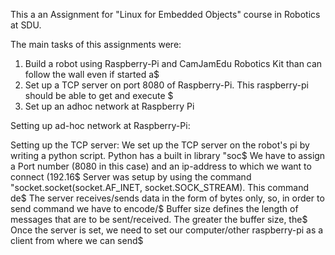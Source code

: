 This a an Assignment for "Linux for Embedded Objects" course in Robotics at SDU.

The main tasks of this assignments were:

1) Build a robot using Raspberry-Pi and CamJamEdu Robotics Kit than can follow the wall even if started a$
2) Set up a TCP server on port 8080 of Raspberry-Pi. This raspberry-pi should be able to get and execute $
3) Set up an adhoc network at Raspberry Pi

Setting up ad-hoc network at Raspberry-Pi:






Setting up the TCP server:
We set up the TCP server on the robot's pi by writing a python script. Python has a built in library "soc$
We have to assign a Port number (8080 in this case) and an ip-address to which we want to connect (192.16$
Server was setup by using the command "socket.socket(socket.AF_INET, socket.SOCK_STREAM). This command de$
The server receives/sends data in the form of bytes only, so, in order to send command we have to encode/$
Buffer size defines the length of messages that are to be sent/received. The greater the buffer size, the$
Once the server is set, we need to set our computer/other raspberry-pi as a client from where we can send$
